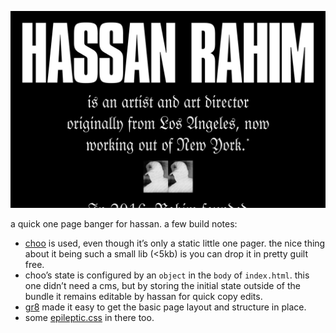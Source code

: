 [![62.5](hassan.jpg)](http://hassanrahim.com)

a quick one page banger for hassan. a few build notes:

- [choo](https://github.com/yoshuawuyts/choo) is used, even though it’s only a static little one pager. the nice thing about it being such a small lib (<5kb) is you can drop it in pretty guilt free.
- choo’s state is configured by an `object` in the `body` of `index.html`. this one didn’t need a cms, but by storing the initial state outside of the bundle it remains editable by hassan for quick copy edits.
- [gr8](https://github.com/jongacnik/gr8) made it easy to get the basic page layout and structure in place.
- some [epileptic.css](https://gist.github.com/jondashkyle/8143987) in there too.